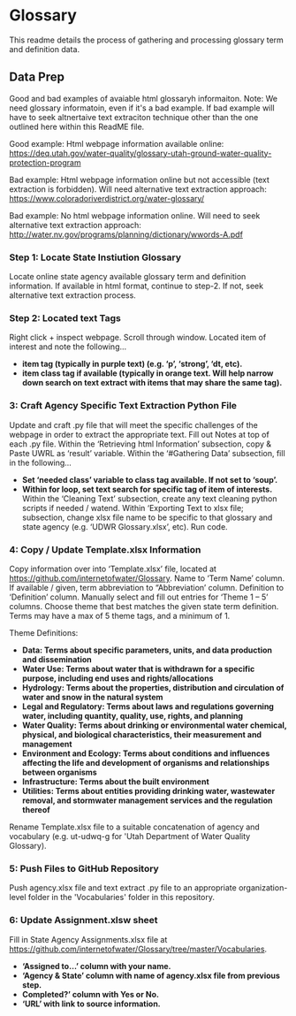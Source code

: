 # Glossary

This readme details the process of gathering and processing glossary term and definition data.

## Data Prep
Good and bad examples of avaiable html glossaryh informaiton.  Note: We need glossary informatoin, even if it's a bad example.  If bad example will have to seek altnertaive text extraciton technique other than the one outlined here within this ReadME file.

Good example: Html webpage information available online: https://deq.utah.gov/water-quality/glossary-utah-ground-water-quality-protection-program

Bad example: Html webpage information online but not accessible (text extraction is forbidden).  Will need alternative text extraction approach: https://www.coloradoriverdistrict.org/water-glossary/

Bad example: No html webpage information online.  Will need to seek alternative text extraction approach: http://water.nv.gov/programs/planning/dictionary/wwords-A.pdf


### Step 1: Locate State Instiution Glossary
Locate online state agency available glossary term and definition information.  If available in html format, continue to step-2.  If not, seek alternative text extraction process.

### Step 2: Located text Tags
Right click + inspect webpage.  Scroll through window.  Located item of interest and note the following...
- **item tag (typically in purple text) (e.g. ‘p’, ‘strong’, ‘dt, etc).**
- **item class tag if available (typically in orange text.  Will help narrow down search on text extract with items that may share the same tag).**

### 3: Craft Agency Specific Text Extraction Python File
Update and craft .py file that will meet the specific challenges of the webpage in order to extract the appropriate text.
Fill out Notes at top of each .py file.
Within the ‘Retrieving html Information’ subsection, copy & Paste UWRL as ‘result’ variable.
Within the ‘#Gathering Data’ subsection, fill in the following…
- **Set ‘needed class’ variable to class tag available.  If not set to ‘soup’.**
- **Within for loop, set text search for specific tag of item of interests.**
Within the ‘Cleaning Text’ subsection, create any text cleaning python scripts if needed / watend.
Within ‘Exporting Text to xlsx file; subsection, change xlsx file name to be specific to that glossary and state agency (e.g. ‘UDWR Glossary.xlsx’, etc).
Run code.

### 4: Copy / Update Template.xlsx Information
Copy information over into ‘Template.xlsx’ file, located at https://github.com/internetofwater/Glossary.
Name to ‘Term Name’ column.
If available / given, term abbreviation to “Abbreviation’ column.
Definition to ‘Definition’ column.
Manually select and fill out entries for ‘Theme 1 – 5’ columns.  Choose theme that best matches the given state term definition.  Terms may have a max of 5 theme tags, and a minimum of 1.

Theme Definitions:
- **Data: Terms about specific parameters, units, and data production and dissemination**
- **Water Use: Terms about water that is withdrawn for a specific purpose, including end uses and rights/allocations**
- **Hydrology: Terms about the properties, distribution and circulation of water and snow in the natural system**
- **Legal and Regulatory: Terms about laws and regulations governing water, including quantity, quality, use, rights, and planning**
- **Water Quality: Terms about drinking or environmental water chemical, physical, and biological characteristics, their measurement and management**
- **Environment and Ecology: Terms about conditions and influences affecting the life and development of organisms and relationships between organisms**
- **Infrastructure: Terms about the built environment**
- **Utilities: Terms about entities providing drinking water, wastewater removal, and stormwater management services and the regulation thereof**

Rename Template.xlsx file to a suitable concatenation of agency and vocabulary (e.g. ut-udwq-g for 'Utah Department of Water Quality Glossary).

### 5: Push Files to GitHub Repository
Push agency.xlsx file and text extract .py file to an appropriate organization-level folder in the 'Vocabularies' folder in this repository.

### 6: Update Assignment.xlsw sheet
Fill in State Agency Assignments.xlsx file at https://github.com/internetofwater/Glossary/tree/master/Vocabularies.
- **‘Assigned to…’ column with your name.**
- **‘Agency & State’ column with name of agency.xlsx file from previous step.**
- **Completed?’ column with Yes or No.**
- **‘URL’ with link to source information.**

